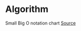 # Algorithm 





Small Big O notation chart
[Source](https://twitter.com/kamranahmedse/status/1235708842610212864)